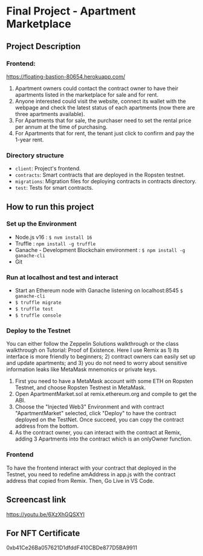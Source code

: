 # Final Project - Apartment Marketplace

## Project Description
### Frontend: 
https://floating-bastion-80654.herokuapp.com/
1. Apartment owners could contact the contract owner to have their apartments listed in the marketplace for sale and for rent. 
2. Anyone interested could visit the website, connect its wallet with the webpage and check the latest status of each apartments (now there are three apartments available).
3. For Apartments that for sale, the purchaser need to set the rental price per annum at the time of purchasing.
4. For Apartments that for rent, the tenant just click to confirm and pay the 1-year rent.

### Directory structure
- `client`: Project's frontend.
- `contracts`: Smart contracts that are deployed in the Ropsten testnet.
- `migrations`: Migration files for deploying contracts in contracts directory.
- `test`: Tests for smart contracts.


## How to run this project 

### Set up the Environment
- Node.js v16 : `$ nvm install 16`
- Truffle : `npm install -g truffle`
- Ganache - Development Blockchain environment : `$ npm install -g ganache-cli`
- Git

### Run at localhost and test and interact
- Start an Ethereum node with Ganache listening on localhost:8545 `$ ganache-cli`
- `$ truffle migrate`
- `$ truffle test` 
- `$ truffle console`

### Deploy to the Testnet
You can either follow the Zeppelin Solutions walkthrough or the class walkthrough on Tutorial: Proof of Existence. Here I use Remix as 1) its interface is more friendly to beginners; 2) contract owners can easily set up and update apartments; and 3) you do not need to worry about sensitive information leaks like MetaMask mnemonics or private keys.
	
1) First you need to have a MetaMask account with some ETH on Ropsten Testnet, and choose Ropsten Testnest in MetaMask.
2) Open ApartmentMarket.sol at remix.ethereum.org and compile to get the ABI.
3) Choose the "Injected Web3" Environment and with contract "ApartmentMarket" selected, click "Deploy" to have the contract deployed on the TestNet. Once succeed, you can copy the contract address from the bottom. 
4) As the contract owner, you can interact with the contract at Remix, adding 3 Apartments into the contract which is an onlyOwner function.

### Frontend
To have the frontend interact with your contract that deployed in the Testnet, you need to redefine amAddress in app.js with the contract address that copied from Remix.
Then, Go Live in VS Code.

## Screencast link
https://youtu.be/6XzXhGQSXYI

## For NFT Certificate
0xb41Ce26Ba057621D1dfddF410CBDe877D5BA9911



